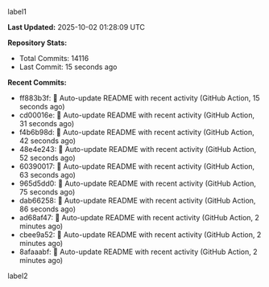 
label1 
<!-- ACTIVITY_START -->
**Last Updated:** 2025-10-02 01:28:09 UTC

**Repository Stats:**
- Total Commits: 14116
- Last Commit: 15 seconds ago

**Recent Commits:**
- ff883b3f: 🤖 Auto-update README with recent activity (GitHub Action, 15 seconds ago)
- cd00016e: 🤖 Auto-update README with recent activity (GitHub Action, 31 seconds ago)
- f4b6b98d: 🤖 Auto-update README with recent activity (GitHub Action, 42 seconds ago)
- 48e4e243: 🤖 Auto-update README with recent activity (GitHub Action, 52 seconds ago)
- 60390017: 🤖 Auto-update README with recent activity (GitHub Action, 63 seconds ago)
- 965d5dd0: 🤖 Auto-update README with recent activity (GitHub Action, 75 seconds ago)
- dab66258: 🤖 Auto-update README with recent activity (GitHub Action, 86 seconds ago)
- ad68af47: 🤖 Auto-update README with recent activity (GitHub Action, 2 minutes ago)
- cbee9a52: 🤖 Auto-update README with recent activity (GitHub Action, 2 minutes ago)
- 8afaaabf: 🤖 Auto-update README with recent activity (GitHub Action, 2 minutes ago)
<!-- ACTIVITY_END -->

label2
